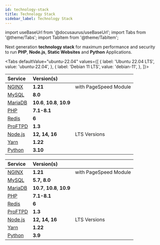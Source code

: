 ```yaml
---
id: technology-stack
title: Technology Stack
sidebar_label: Technology Stack
---
```


import useBaseUrl from '@docusaurus/useBaseUrl';
import Tabs from '@theme/Tabs';
import TabItem from '@theme/TabItem';

Next generation **technology stack** for maximum performance and security to run **PHP**, **Node.js**, **Static Websites** and **Python** Applications.

<Tabs
defaultValue="ubuntu-22.04"
values={[
{ label: 'Ubuntu 22.04 LTS', value: 'ubuntu-22.04', },
{ label: 'Debian 11 LTS', value: 'debian-11', },
]}>
<TabItem value="ubuntu-22.04">

| Service                           | Version(s)                   |                       |
|:----------------------------------|:-----------------------------|:----------------------|
| [NGINX](https://nginx.org)        | **1.21**                     | with PageSpeed Module |
| [MySQL](https://www.mysql.com/)   | **8.0**                      |                       |
| [MariaDB](https://mariadb.org/)   | **10.6**, **10.8**, **10.9** |                       |
| [PHP](https://www.php.net)        | **7.1-8.1**                  |                       |
| [Redis](https://redis.io)         | **6**                        |                       |
| [ProFTPD](http://www.proftpd.org) | **1.3**                      |                       |
| [Node.js](https://nodejs.org)     | **12, 14, 16**               | LTS Versions          |
| [Yarn](https://yarnpkg.com)       | **1.22**                     |                       |
| [Python](https://www.python.org/) | **3.10**                     |                       |

</TabItem>
<TabItem value="debian-11">


| Service                           | Version(s)                             |                       |
|:----------------------------------|:---------------------------------------|:----------------------|
| [NGINX](https://nginx.org)        | **1.21**                               | with PageSpeed Module |
| [MySQL](https://www.percona.com/software/mysql-database/percona-server)   | **5.7, 8.0**                           |                       |
| [MariaDB](https://mariadb.org/)   | **10.7**, **10.8**, **10.9** |                       |
| [PHP](https://www.php.net)        | **7.1-8.1**                            |                       |
| [Redis](https://redis.io)         | **6**                                  |                       |
| [ProFTPD](http://www.proftpd.org) | **1.3**                                |                       |
| [Node.js](https://nodejs.org)     | **12, 14, 16**                         | LTS Versions          |
| [Yarn](https://yarnpkg.com)       | **1.22**                               |                       |
| [Python](https://www.python.org/) | **3.9**                                |                       |

</TabItem>
</Tabs>